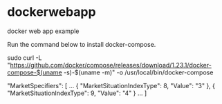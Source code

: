 # dockerwebapp
docker web app example




Run the command below to install docker-compose.

sudo curl -L "https://github.com/docker/compose/releases/download/1.23.1/docker-compose-$(uname -s)-$(uname -m)" -o /usr/local/bin/docker-compose


"MarketSpecifiers": 
[
     ...
     {
        "MarketSituationIndexType": 8,
        "Value": "3"
     },
     {
       "MarketSituationIndexType": 9,
       "Value": "4"
     }
    ...
]
```
